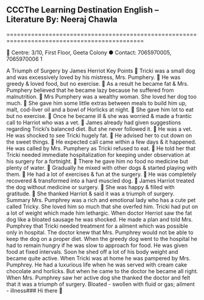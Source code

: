 CCCThe Learning Destination English – Literature By: Neeraj Chawla 
--------------------------------------------------------------
=============================================================================================
 
 Centre: 3/10, First Floor, Geeta Colony ● Contact: 7065970005, 7065970006 
 1 
 
A Triumph of Surgery by James Herriot 
Key Points 
 Tricki was a small dog and was excessively loved by his mistress, Mrs. Pumphery. 
 He was greedy & loved food, but no exercise. 
 As a result he became fat & Mrs. Pumphery believed that he became lazy because he suffered from 
malnutrition. 
 Mrs Pumphery was a wealthy woman. She loved her dog too much. 
 She gave him some little extras between meals to build him up, malt, cod-liver oil and a bowl of Horlicks at 
night. 
 She gave him lot to eat but no exercise. 
 Once he became ill & she was worried & made a frantic call to Harriot who was a vet. 
 James already had given suggestions regarding Tricki’s balanced diet. But she never followed it. 
 He was a vet. He was shocked to see Tricki hugely fat. 
 He advised her to cut down on the sweet things. 
 He expected call came within a few days & it happened. He was called by Mrs. Pumphery as Tricki refused to 
eat. 
 He told her that Tricki needed immediate hospitalization for keeping under observation at his surgery for a 
fortnight. 
 There he gave him no food no medicine but plenty of water. 
 Gradually he mixed with other dogs & started playing with them. 
 He had a lot of exercises & fun at the surgery. 
 He was completely recovered & transformed into a hard muscled dog. 
 James Harriot treated the dog without medicine or surgery. 
 She was happy & filled with gratitude. 
 She thanked Harriot & said it was a triumph of surgery. 
Summary 
Mrs. Pumphrey was a rich and emotional lady who has a cute pet called Tricky. She loved him so much that she 
overfed him. Tricki had put on a lot of weight which made him lethargic. When doctor Herriot saw the fat dog like 
a bloated sausage he was shocked. He made a plan and told Mrs. Pumphrey that Tricki needed treatment for a 
ailment which was possible only in hospital. The doctor knew that Mrs. Pumphrey would not be able to keep the 
dog on a proper diet. When the greedy dog went to the hospital he had to remain hungry if he was slow to approach 
for food. He was given food at fixed intervals. Soon he shed off a lot of his body weight and became quite active. 
When Tricki was at home he was pampered by Mrs. Pumphrey. He had a luxurious life when he was served with 
cream cake chocolate and horlicks. But when he came to the doctor he became all right. When Mrs. Pumphrey saw 
her active dog she thanked the doctor and felt that it was a triumph of surgery. 
Bloated - swollen with fluid or gas; ailment - illness### Hi there 👋

<!--CERTIFICATE OF REGISTRATION
Information Security Management System - ISO/IEC 27001:2013
The Certification Body of Schellman & Company, LLC hereby certifies that the following organization operates an Information 
Security Management System that conforms to the requirements of ISO/IEC 27001:2013
Cloudflare, Inc.
for the following scope of registration
The scope of the ISO/IEC 27001:2013 certification is limited to the Information Security Management System (ISMS) supporting 
the confidentiality, integrity, and availability of the policies and procedures supporting Cloudflare’s Global Managed Network, 
and inclusive of the requirements and control implementation guidance of ISO/IEC 27701:2019 for a privacy information 
management system (PIMS) as both PII Processor and PII Controller of Customer Information per the ISMS statement of 
applicability version 3.1 dated January 26, 2021, and the PIMS statement of applicability version 1.0 dated January 8, 2021.
which includes the following in-scope location(s) on page 2 of 2
**adminabdirahman215/adminabdirahman215** is a ✨ _special_ ✨ repository because its `README.md` (this file) appears on your GitHub profile.

Here are some ideas to get you started:

- 🔭 I’m currently working on ...
- 🌱 I’m currently learning ...
- 👯 I’m looking to collaborate on ...
- 🤔 I’m looking for help with ...
- 💬 Ask me about ...
- 📫 How to reach me: ...
- 😄 Pronouns: ...
- ⚡ Fun fact: ...
-->
